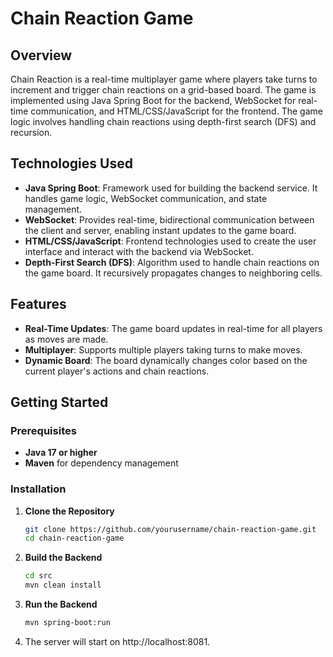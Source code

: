 

# Chain Reaction Game

## Overview

Chain Reaction is a real-time multiplayer game where players take turns to increment and trigger chain reactions on a grid-based board. The game is implemented using Java Spring Boot for the backend, WebSocket for real-time communication, and HTML/CSS/JavaScript for the frontend. The game logic involves handling chain reactions using depth-first search (DFS) and recursion.

## Technologies Used

- **Java Spring Boot**: Framework used for building the backend service. It handles game logic, WebSocket communication, and state management.
- **WebSocket**: Provides real-time, bidirectional communication between the client and server, enabling instant updates to the game board.
- **HTML/CSS/JavaScript**: Frontend technologies used to create the user interface and interact with the backend via WebSocket.
- **Depth-First Search (DFS)**: Algorithm used to handle chain reactions on the game board. It recursively propagates changes to neighboring cells.

## Features

- **Real-Time Updates**: The game board updates in real-time for all players as moves are made.
- **Multiplayer**: Supports multiple players taking turns to make moves.
- **Dynamic Board**: The board dynamically changes color based on the current player's actions and chain reactions.

## Getting Started

### Prerequisites

- **Java 17 or higher**
- **Maven** for dependency management

### Installation

1. **Clone the Repository**

   ```bash
   git clone https://github.com/yourusername/chain-reaction-game.git
   cd chain-reaction-game

2. **Build the Backend**

   ```bash
   cd src
   mvn clean install

3. **Run the Backend**

   ```bash
   mvn spring-boot:run
4. The server will start on http://localhost:8081. 
  



